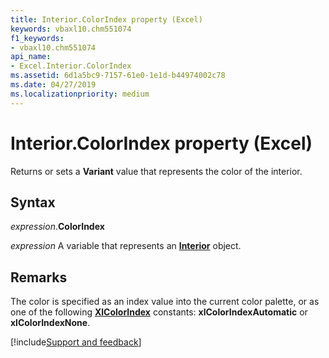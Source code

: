 ```yaml
---
title: Interior.ColorIndex property (Excel)
keywords: vbaxl10.chm551074
f1_keywords:
- vbaxl10.chm551074
api_name:
- Excel.Interior.ColorIndex
ms.assetid: 6d1a5bc9-7157-61e0-1e1d-b44974002c78
ms.date: 04/27/2019
ms.localizationpriority: medium
---
```



# Interior.ColorIndex property (Excel)

Returns or sets a **Variant** value that represents the color of the interior.

## Syntax

_expression_.**ColorIndex**

_expression_ A variable that represents an **[Interior](excel.interior(object).md)** object.


## Remarks

The color is specified as an index value into the current color palette, or as one of the following **[XlColorIndex](Excel.XlColorIndex.md)** constants: **xlColorIndexAutomatic** or **xlColorIndexNone**.
    


[!include[Support and feedback](~/includes/feedback-boilerplate.md)]
